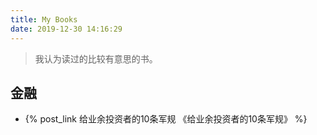 ```yaml
---
title: My Books
date: 2019-12-30 14:16:29
---
```


> 我认为读过的比较有意思的书。

## 金融

- {% post_link  给业余投资者的10条军规 《给业余投资者的10条军规》 %}
